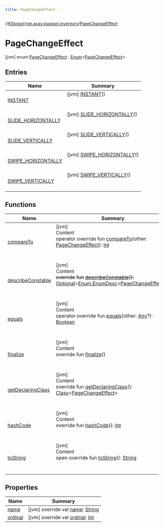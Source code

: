 ```yaml
---
title: PageChangeEffect -
---
```

//[KSpigot](../../index.md)/[net.axay.kspigot.inventory](../index.md)/[PageChangeEffect](index.md)



# PageChangeEffect  
 [jvm] enum [PageChangeEffect](index.md) : [Enum](https://kotlinlang.org/api/latest/jvm/stdlib/kotlin/-enum/index.html)<[PageChangeEffect](index.md)>    


## Entries  
  
|  Name|  Summary| 
|---|---|
| [INSTANT](-i-n-s-t-a-n-t/index.md)|  [jvm] [INSTANT](-i-n-s-t-a-n-t/index.md)()  <br>  <br>   <br>
| [SLIDE_HORIZONTALLY](-s-l-i-d-e_-h-o-r-i-z-o-n-t-a-l-l-y/index.md)|  [jvm] [SLIDE_HORIZONTALLY](-s-l-i-d-e_-h-o-r-i-z-o-n-t-a-l-l-y/index.md)()  <br>  <br>   <br>
| [SLIDE_VERTICALLY](-s-l-i-d-e_-v-e-r-t-i-c-a-l-l-y/index.md)|  [jvm] [SLIDE_VERTICALLY](-s-l-i-d-e_-v-e-r-t-i-c-a-l-l-y/index.md)()  <br>  <br>   <br>
| [SWIPE_HORIZONTALLY](-s-w-i-p-e_-h-o-r-i-z-o-n-t-a-l-l-y/index.md)|  [jvm] [SWIPE_HORIZONTALLY](-s-w-i-p-e_-h-o-r-i-z-o-n-t-a-l-l-y/index.md)()  <br>  <br>   <br>
| [SWIPE_VERTICALLY](-s-w-i-p-e_-v-e-r-t-i-c-a-l-l-y/index.md)|  [jvm] [SWIPE_VERTICALLY](-s-w-i-p-e_-v-e-r-t-i-c-a-l-l-y/index.md)()  <br>  <br>   <br>


## Functions  
  
|  Name|  Summary| 
|---|---|
| [compareTo](-s-w-i-p-e_-v-e-r-t-i-c-a-l-l-y/index.md#kotlin/Enum/compareTo/#net.axay.kspigot.inventory.PageChangeEffect/PointingToDeclaration/)| [jvm]  <br>Content  <br>operator override fun [compareTo](-s-w-i-p-e_-v-e-r-t-i-c-a-l-l-y/index.md#kotlin/Enum/compareTo/#net.axay.kspigot.inventory.PageChangeEffect/PointingToDeclaration/)(other: [PageChangeEffect](index.md)): [Int](https://kotlinlang.org/api/latest/jvm/stdlib/kotlin/-int/index.html)  <br><br><br>
| [describeConstable](../../net.axay.kspigot.utils/-cardinal-direction/-w-e-s-t/index.md#kotlin/Enum/describeConstable/#/PointingToDeclaration/)| [jvm]  <br>Content  <br>~~override~~ ~~fun~~ [~~describeConstable~~](../../net.axay.kspigot.utils/-cardinal-direction/-w-e-s-t/index.md#kotlin/Enum/describeConstable/#/PointingToDeclaration/)~~(~~~~)~~~~:~~ [Optional](https://docs.oracle.com/javase/8/docs/api/java/util/Optional.html)<[Enum.EnumDesc](https://docs.oracle.com/javase/8/docs/api/java/lang/Enum.EnumDesc.html)<[PageChangeEffect](index.md)>>  <br><br><br>
| [equals](../../net.axay.kspigot.utils/-cardinal-direction/-w-e-s-t/index.md#kotlin/Enum/equals/#kotlin.Any?/PointingToDeclaration/)| [jvm]  <br>Content  <br>operator override fun [equals](../../net.axay.kspigot.utils/-cardinal-direction/-w-e-s-t/index.md#kotlin/Enum/equals/#kotlin.Any?/PointingToDeclaration/)(other: [Any](https://kotlinlang.org/api/latest/jvm/stdlib/kotlin/-any/index.html)?): [Boolean](https://kotlinlang.org/api/latest/jvm/stdlib/kotlin/-boolean/index.html)  <br><br><br>
| [finalize](../../net.axay.kspigot.utils/-cardinal-direction/-w-e-s-t/index.md#kotlin/Enum/finalize/#/PointingToDeclaration/)| [jvm]  <br>Content  <br>override fun [finalize](../../net.axay.kspigot.utils/-cardinal-direction/-w-e-s-t/index.md#kotlin/Enum/finalize/#/PointingToDeclaration/)()  <br><br><br>
| [getDeclaringClass](../../net.axay.kspigot.utils/-cardinal-direction/-w-e-s-t/index.md#kotlin/Enum/getDeclaringClass/#/PointingToDeclaration/)| [jvm]  <br>Content  <br>override fun [getDeclaringClass](../../net.axay.kspigot.utils/-cardinal-direction/-w-e-s-t/index.md#kotlin/Enum/getDeclaringClass/#/PointingToDeclaration/)(): [Class](https://docs.oracle.com/javase/8/docs/api/java/lang/Class.html)<[PageChangeEffect](index.md)>  <br><br><br>
| [hashCode](../../net.axay.kspigot.utils/-cardinal-direction/-w-e-s-t/index.md#kotlin/Enum/hashCode/#/PointingToDeclaration/)| [jvm]  <br>Content  <br>override fun [hashCode](../../net.axay.kspigot.utils/-cardinal-direction/-w-e-s-t/index.md#kotlin/Enum/hashCode/#/PointingToDeclaration/)(): [Int](https://kotlinlang.org/api/latest/jvm/stdlib/kotlin/-int/index.html)  <br><br><br>
| [toString](../../net.axay.kspigot.utils/-cardinal-direction/-w-e-s-t/index.md#kotlin/Enum/toString/#/PointingToDeclaration/)| [jvm]  <br>Content  <br>open override fun [toString](../../net.axay.kspigot.utils/-cardinal-direction/-w-e-s-t/index.md#kotlin/Enum/toString/#/PointingToDeclaration/)(): [String](https://kotlinlang.org/api/latest/jvm/stdlib/kotlin/-string/index.html)  <br><br><br>


## Properties  
  
|  Name|  Summary| 
|---|---|
| [name](index.md#net.axay.kspigot.inventory/PageChangeEffect/name/#/PointingToDeclaration/)|  [jvm] override val [name](index.md#net.axay.kspigot.inventory/PageChangeEffect/name/#/PointingToDeclaration/): [String](https://kotlinlang.org/api/latest/jvm/stdlib/kotlin/-string/index.html)   <br>
| [ordinal](index.md#net.axay.kspigot.inventory/PageChangeEffect/ordinal/#/PointingToDeclaration/)|  [jvm] override val [ordinal](index.md#net.axay.kspigot.inventory/PageChangeEffect/ordinal/#/PointingToDeclaration/): [Int](https://kotlinlang.org/api/latest/jvm/stdlib/kotlin/-int/index.html)   <br>

